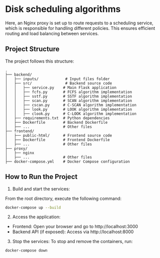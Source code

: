 # Disk scheduling algorithms

Here, an Nginx proxy is set up to route requests to a scheduling service, which is responsible for handling different policies. This ensures efficient routing and load balancing between services.

## Project Structure

The project follows this structure:

```
.
├── backend/
│   ├── inputs/            # Input files folder
│   ├── src/               # Backend source code
│   │   ├── service.py    # Main Flask application
│   │   ├── fcfs.py       # FCFS algorithm implementation
│   │   ├── sstf.py       # SSTF algorithm implementation
│   │   ├── scan.py       # SCAN algorithm implementation
│   │   ├── cscan.py      # C-SCAN algorithm implementation
│   │   ├── look.py       # LOOK algorithm implementation
│   │   ├── clook.py      # C-LOOK algorithm implementation
│   ├── requirements.txt  # Python dependencies
│   ├── Dockerfile        # Backend Dockerfile
│   ├── ...               # Other files 
├── frontend/
│   ├── public-html/      # Frontend source code
│   ├── Dockerfile        # Frontend Dockerfile
│   ├── ...               # Other files 
├── proxy/
│   ├── nginx              
│   ├── ...               # Other files      
├── docker-compose.yml    # Docker Compose configuration

```


## How to Run the Project

1. Build and start the services:

From the root directory, execute the following command:

```bash
docker-compose up --build
```

2. Access the application:

- Frontend: Open your browser and go to http://localhost:3000
- Backend API (if exposed): Access via http://localhost:8000

3. Stop the services:
To stop and remove the containers, run:

```bash
docker-compose down
```

